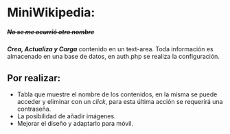 # MiniWikipedia: 
##### ~~No se me ocurrió otro nombre~~
**_Crea, Actualiza y Carga_** contenido en un text-area. Toda información es almacenado en una base de datos, en auth.php se realiza la configuración. 
## Por realizar:
* Tabla que muestre el nombre de los contenidos, en la misma se puede acceder y eliminar con un _click_, para esta última acción se requerirá una contraseña.
* La posibilidad de añadir imágenes.
* Mejorar el diseño y adaptarlo para móvil.
